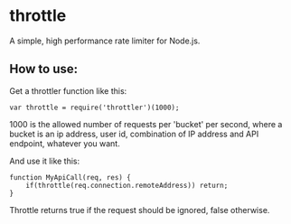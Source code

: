 throttle
========

A simple, high performance rate limiter for Node.js.


How to use:
-----------

Get a throttler function like this:

	var throttle = require('throttler')(1000);

1000 is the allowed number of requests per 'bucket' per second, where a
bucket is an ip address, user id, combination of IP address and API
endpoint, whatever you want.

And use it like this:

	function MyApiCall(req, res) {
		if(throttle(req.connection.remoteAddress)) return;
	}
	
Throttle returns true if the request should be ignored, false otherwise.